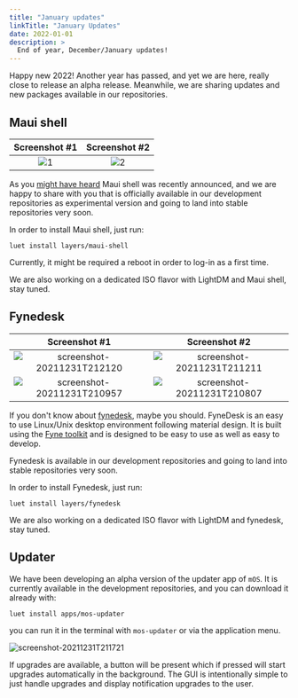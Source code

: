 ```yaml
---
title: "January updates"
linkTitle: "January Updates"
date: 2022-01-01
description: >
  End of year, December/January updates!
---
```


Happy new 2022! Another year has passed, and yet we are here, really close to release an alpha release. Meanwhile, we are sharing updates and new packages available in our repositories.

## Maui shell

Screenshot #1           |  Screenshot #2
:-------------------------:|:-------------------------:
![1](https://user-images.githubusercontent.com/2420543/147857306-749fbcd8-bdc6-4f56-822c-cb7406956a66.png) | ![2](https://user-images.githubusercontent.com/2420543/147857308-de75f19a-c3c7-41e6-bdad-8438a22b6a86.png)


As you [might have heard](https://news.itsfoss.com/maui-shell-unveiled/) Maui shell was recently announced, and we are happy to share with you that is officially available in our development repositories as experimental version and going to land into stable repositories very soon.

In order to install Maui shell, just run:

```
luet install layers/maui-shell
```

Currently, it might be required a reboot in order to log-in as a first time.

We are also working on a dedicated ISO flavor with LightDM and Maui shell, stay tuned.

## Fynedesk

Screenshot #1           |  Screenshot #2
:-------------------------:|:-------------------------:
![screenshot-20211231T212120](https://user-images.githubusercontent.com/2420543/147838264-d4838105-3e98-4002-9d5a-481cebfc76c7.png) | ![screenshot-20211231T211211](https://user-images.githubusercontent.com/2420543/147838276-fbfa47c8-5e49-4444-a9ab-605d7cb4cf56.png)
![screenshot-20211231T210957](https://user-images.githubusercontent.com/2420543/147838288-8d6e7e7a-b6cb-4564-b058-294cf2e1787b.png) | ![screenshot-20211231T210807](https://user-images.githubusercontent.com/2420543/147838298-0637691b-a777-4b16-bfc8-5354acc6b424.png)


If you don't know about [fynedesk](https://github.com/fyne-io/fynedesk), maybe you should. FyneDesk is an easy to use Linux/Unix desktop environment following material design. It is built using the [Fyne toolkit](https://github.com/fyne-io/fyne) and is designed to be easy to use as well as easy to develop. 

Fynedesk is available in our development repositories and going to land into stable repositories very soon.

In order to install Fynedesk, just run:

```
luet install layers/fynedesk
```

We are also working on a dedicated ISO flavor with LightDM and fynedesk, stay tuned.

## Updater

We have been developing an alpha version of the updater app of `mOS`. It is currently available in the development repositories, and you can download it already with:

```
luet install apps/mos-updater
```

you can run it in the terminal with `mos-updater` or via the application menu.

![screenshot-20211231T211721](https://user-images.githubusercontent.com/2420543/147838266-46be2423-0495-4741-a612-272db9ec0a03.png)

If upgrades are available, a button will be present which if pressed will start upgrades automatically in the background. The GUI is intentionally simple to just handle upgrades and display notification upgrades to the user.